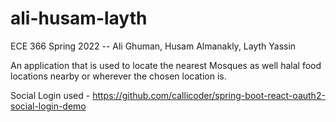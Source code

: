 # ali-husam-layth
ECE 366 Spring 2022 -- Ali Ghuman, Husam Almanakly, Layth Yassin

An application that is used to locate the nearest Mosques as well halal food locations nearby or wherever the chosen location is. 


Social Login used - https://github.com/callicoder/spring-boot-react-oauth2-social-login-demo